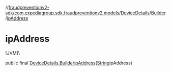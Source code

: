 //[fraudpreventionv2-sdk](../../../../index.md)/[com.expediagroup.sdk.fraudpreventionv2.models](../../index.md)/[DeviceDetails](../index.md)/[Builder](index.md)/[ipAddress](ip-address.md)

# ipAddress

[JVM]\

public final [DeviceDetails.Builder](index.md)[ipAddress](ip-address.md)([String](https://docs.oracle.com/javase/8/docs/api/java/lang/String.html)ipAddress)
